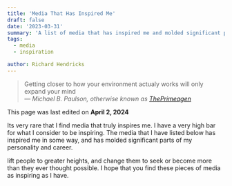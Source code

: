 ```yaml
---
title: 'Media That Has Inspired Me'
draft: false
date: '2023-03-31'
summary: 'A list of media that has inspired me and molded significant parts of my personality and career.'
tags:
  - media
  - inspiration

author: Richard Hendricks
---
```


> Getting closer to how your environment actualy works will only expand your
> mind <br> — <cite>Michael B. Paulson, otherwise known as
> [ThePrimeagen](https://www.youtube.com/@ThePrimeagen)</cite>

This page was last edited on **April 2, 2024**

Its very rare that I find media that truly inspires me. I have a very high bar for what I consider to be inspiring. The media that I have listed below has inspired me in some way, and has molded significant parts of my personality and career.

lift people to greater heights, and change them to seek or become more than they ever thought possible. I hope that you find these pieces of media as inspiring as I have.

